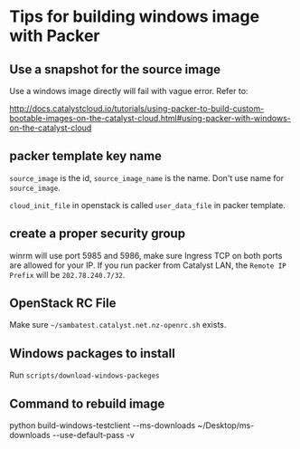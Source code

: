 # Tips for building windows image with Packer

## Use a snapshot for the source image

Use a windows image directly will fail with vague error. Refer to:

http://docs.catalystcloud.io/tutorials/using-packer-to-build-custom-bootable-images-on-the-catalyst-cloud.html#using-packer-with-windows-on-the-catalyst-cloud

## packer template key name

`source_image` is the id, `source_image_name` is the name.
Don't use name for `source_image`.

`cloud_init_file` in openstack is called `user_data_file` in packer template.

## create a proper security group
winrm will use port 5985 and 5986, make sure Ingress TCP on both ports are allowed for your IP.
If you run packer from Catalyst LAN, the `Remote IP Prefix` will be `202.78.240.7/32`.

## OpenStack RC File

Make sure `~/sambatest.catalyst.net.nz-openrc.sh` exists.

## Windows packages to install
Run `scripts/download-windows-packeges`

## Command to rebuild image

python build-windows-testclient --ms-downloads ~/Desktop/ms-downloads --use-default-pass -v

